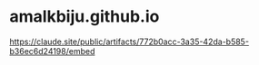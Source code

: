 # amalkbiju.github.io
https://claude.site/public/artifacts/772b0acc-3a35-42da-b585-b36ec6d24198/embed
